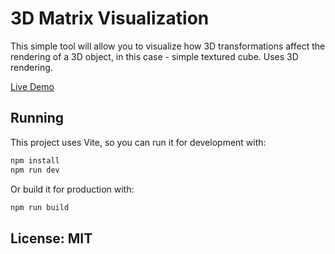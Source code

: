 # 3D Matrix Visualization

This simple tool will allow you to visualize how 3D transformations
affect the rendering of a 3D object, in this case - simple textured
cube. Uses 3D rendering.

[Live Demo](https://nkgt.tech/3dmatrixvis)

## Running

This project uses Vite, so you can run it for development with:

```bash
npm install
npm run dev
```

Or build it for production with:

```bash
npm run build
```

## License: MIT
